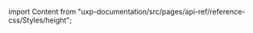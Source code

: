 
import Content from "uxp-documentation/src/pages/api-ref/reference-css/Styles/height";

<Content query="product=xd"/>
